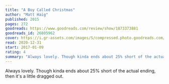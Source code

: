 ```yaml
---
title: "A Boy Called Christmas"
author: "Matt Haig"
published: 2015
pages: 272
goodreads: https://www.goodreads.com/review/show/1873373881
goodreads_id: 26805962
cover: https://i.gr-assets.com/images/S/compressed.photo.goodreads.com/books/1443049898l/26805962.jpg
read: 2020-12-31
start: 2017-01-09
rating: 4
summary: "Always lovely. Though kinda ends about 25% short of the actual ending, then it's a little dragged out."
---
```


Always lovely. Though kinda ends about 25% short of the actual ending, then it's a little dragged out.
